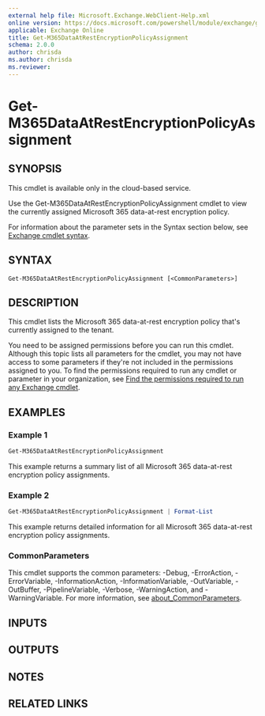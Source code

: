 ```yaml
---
external help file: Microsoft.Exchange.WebClient-Help.xml
online version: https://docs.microsoft.com/powershell/module/exchange/get-m365dataatrestencryptionpolicyassignment
applicable: Exchange Online
title: Get-M365DataAtRestEncryptionPolicyAssignment
schema: 2.0.0
author: chrisda
ms.author: chrisda
ms.reviewer:
---
```


# Get-M365DataAtRestEncryptionPolicyAssignment

## SYNOPSIS
This cmdlet is available only in the cloud-based service.

Use the Get-M365DataAtRestEncryptionPolicyAssignment cmdlet to view the currently assigned Microsoft 365 data-at-rest encryption policy.

For information about the parameter sets in the Syntax section below, see [Exchange cmdlet syntax](https://docs.microsoft.com/powershell/exchange/exchange-cmdlet-syntax).

## SYNTAX

```
Get-M365DataAtRestEncryptionPolicyAssignment [<CommonParameters>]
```

## DESCRIPTION
This cmdlet lists the Microsoft 365 data-at-rest encryption policy that's currently assigned to the tenant.

You need to be assigned permissions before you can run this cmdlet. Although this topic lists all parameters for the cmdlet, you may not have access to some parameters if they're not included in the permissions assigned to you. To find the permissions required to run any cmdlet or parameter in your organization, see [Find the permissions required to run any Exchange cmdlet](https://docs.microsoft.com/powershell/exchange/find-exchange-cmdlet-permissions).

## EXAMPLES

### Example 1
```powershell
Get-M365DataAtRestEncryptionPolicyAssignment
```

This example returns a summary list of all Microsoft 365 data-at-rest encryption policy assignments.

### Example 2
```powershell
Get-M365DataAtRestEncryptionPolicyAssignment | Format-List
```

This example returns detailed information for all Microsoft 365 data-at-rest encryption policy assignments.

### CommonParameters
This cmdlet supports the common parameters: -Debug, -ErrorAction, -ErrorVariable, -InformationAction, -InformationVariable, -OutVariable, -OutBuffer, -PipelineVariable, -Verbose, -WarningAction, and -WarningVariable. For more information, see [about_CommonParameters](https://go.microsoft.com/fwlink/p/?LinkID=113216).

## INPUTS

###  

## OUTPUTS

###  

## NOTES

## RELATED LINKS

